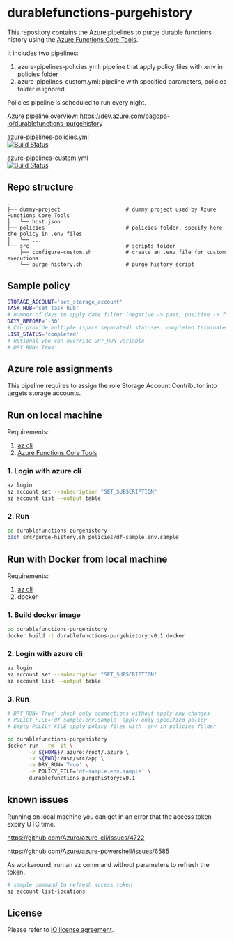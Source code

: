 # durablefunctions-purgehistory

This repository contains the Azure pipelines to purge durable functions history using the [Azure Functions Core Tools](https://docs.microsoft.com/en-us/azure/azure-functions/functions-run-local).

It includes two pipelines:
1. azure-pipelines-policies.yml: pipeline that apply policy files with .env in policies folder
1. azure-pipelines-custom.yml: pipeline with specified parameters, policies folder is ignored

Policies pipeline is scheduled to run every night.

Azure pipeline overview: https://dev.azure.com/pagopa-io/durablefunctions-purgehistory

azure-pipelines-policies.yml  
[![Build Status](https://dev.azure.com/pagopa-io/durablefunctions-purgehistory/_apis/build/status/pagopa.df-purgehistory-policies?branchName=master)](https://dev.azure.com/pagopa-io/durablefunctions-purgehistory/_build/latest?definitionId=22&branchName=master)

azure-pipelines-custom.yml  
[![Build Status](https://dev.azure.com/pagopa-io/durablefunctions-purgehistory/_apis/build/status/pagopa.df-purgehistory-custom?branchName=master)](https://dev.azure.com/pagopa-io/durablefunctions-purgehistory/_build/latest?definitionId=23&branchName=master)

## Repo structure

    .
    ├── dummy-project                     # dummy project used by Azure Functions Core Tools
    │   └── host.json
    ├── policies                          # policies folder, specify here the policy in .env files
    │   └── ...
    └── src                               # scripts folder
        ├── configure-custom.sh           # create an .env file for custom executions
        └── purge-history.sh              # purge history script

## Sample policy

```bash
STORAGE_ACCOUNT='set_storage_account'
TASK_HUB='set_task_hub'
# number of days to apply date filter (negative -> past, positive -> future)
DAYS_BEFORE='-30'
# Can provide multiple (space separated) statuses: completed terminated canceled failed
LIST_STATUS='completed'
# Optional you can override DRY_RUN variable
# DRY_RUN='True'
```

## Azure role assignments

This pipeline requires to assign the role Storage Account Contributor into targets storage accounts.

## Run on local machine

Requirements:
1. [az cli](https://docs.microsoft.com/it-it/cli/azure/install-azure-cli)
1. [Azure Functions Core Tools](https://docs.microsoft.com/en-us/azure/azure-functions/functions-run-local) 

### 1. Login with azure cli

```bash
az login
az account set --subscription "SET_SUBSCRIPTION"
az account list --output table
```

### 2. Run

```bash
cd durablefunctions-purgehistory
bash src/purge-history.sh policies/df-sample.env.sample
```

## Run with Docker from local machine

Requirements:
1. [az cli](https://docs.microsoft.com/it-it/cli/azure/install-azure-cli)
1. docker

### 1. Build docker image

```bash
cd durablefunctions-purgehistory
docker build -t durablefunctions-purgehistory:v0.1 docker
```

### 2. Login with azure cli

```bash
az login
az account set --subscription "SET_SUBSCRIPTION"
az account list --output table
```

### 3. Run

```bash
# DRY_RUN='True' check only connections without apply any changes
# POLICY_FILE='df-sample.env.sample' apply only specified policy
# Empty POLICY_FILE apply policy files with .env in policies folder

cd durablefunctions-purgehistory
docker run --rm -it \
       -v ${HOME}/.azure:/root/.azure \
       -v ${PWD}:/usr/src/app \
       -e DRY_RUN='True' \
       -e POLICY_FILE='df-sample.env.sample' \
       durablefunctions-purgehistory:v0.1
```

## known issues

Running on local machine you can get in an error that the access token expiry UTC time.

https://github.com/Azure/azure-cli/issues/4722

https://github.com/Azure/azure-powershell/issues/6585

As workaround, run an az command without parameters to refresh the token.

```bash
# sample command to refresh access token
az account list-locations
```

## License
Please refer to [IO license agreement](https://github.com/pagopa/io-app/blob/master/LICENSE).
